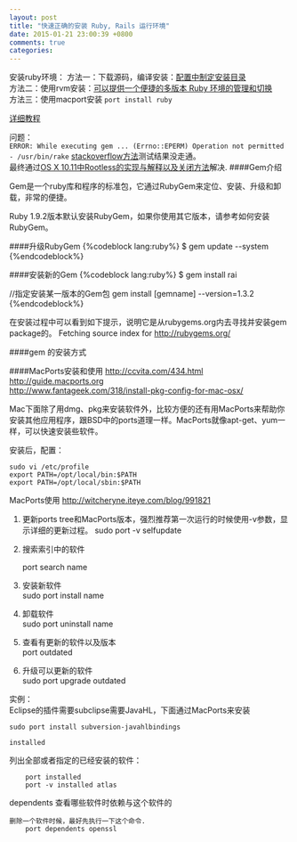 ```yaml
---
layout: post
title: "快速正确的安装 Ruby, Rails 运行环境"
date: 2015-01-21 23:00:39 +0800
comments: true
categories:
---
```

安装ruby环境：
方法一：下载源码，编译安装：[配置中制定安装目录](http://fsjoy.blog.51cto.com/318484/115045/)  
方法二：使用rvm安装：[可以提供一个便捷的多版本 Ruby 环境的管理和切换](https://ruby-china.org/wiki/rvm-guide)  
方法三：使用macport安装 `port install ruby`

[详细教程](https://ruby-china.org/wiki/install_ruby_guide)


问题：  
`ERROR: While executing gem ... (Errno::EPERM) Operation not permitted - /usr/bin/rake`
[stackoverflow方法](http://stackoverflow.com/questions/30812777/cannot-install-cocoa-pods-after-uninstalling-results-in-error/30851030#30851030)测试结果没走通。  
最终通过[OS X 10.11中Rootless的实现与解释以及关闭方法](http://tadaland.com/os-x-rootless.html)解决.
####Gem介绍

Gem是一个ruby库和程序的标准包，它通过RubyGem来定位、安装、升级和卸载，非常的便捷。

Ruby 1.9.2版本默认安装RubyGem，如果你使用其它版本，请参考如何安装RubyGem。

####升级RubyGem
{%codeblock lang:ruby%}
$ gem update --system
{%endcodeblock%}

####安装新的Gem
{%codeblock lang:ruby%}
$ gem install rai

//指定安装某一版本的Gem包
gem install [gemname] --version=1.3.2
{%endcodeblock%}

在安装过程中可以看到如下提示，说明它是从rubygems.org内去寻找并安装gem package的。
Fetching source index for http://rubygems.org/

####gem 的安装方式


####MacPorts安装和使用
http://ccvita.com/434.html  
http://guide.macports.org  
http://www.fantageek.com/318/install-pkg-config-for-mac-osx/  


Mac下面除了用dmg、pkg来安装软件外，比较方便的还有用MacPorts来帮助你安装其他应用程序，跟BSD中的ports道理一样。MacPorts就像apt-get、yum一样，可以快速安装些软件。

安装后，配置：

	sudo vi /etc/profile
	export PATH=/opt/local/bin:$PATH
	export PATH=/opt/local/sbin:$PATH

MacPorts使用 http://witcheryne.iteye.com/blog/991821

1. 更新ports tree和MacPorts版本，强烈推荐第一次运行的时候使用-v参数，显示详细的更新过程。
sudo port -v selfupdate

2. 搜索索引中的软件
	
	port search name

3. 安装新软件  
sudo port install name

4. 卸载软件  
sudo port uninstall name

5. 查看有更新的软件以及版本  
port outdated

6. 升级可以更新的软件  
sudo port upgrade outdated

实例：  
Eclipse的插件需要subclipse需要JavaHL，下面通过MacPorts来安装

	sudo port install subversion-javahlbindings

	installed 
列出全部或者指定的已经安装的软件：

        port installed
        port -v installed atlas
dependents 查看哪些软件时依赖与这个软件的

    删除一个软件时候，最好先执行一下这个命令.
        port dependents openssl
